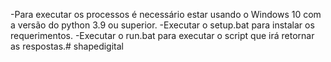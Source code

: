 -Para executar os processos é necessário estar usando o Windows 10 com a versão do python 3.9 ou superior.
-Executar o setup.bat para instalar os requerimentos.
-Executar o run.bat para executar o script que irá retornar as respostas.# shapedigital
